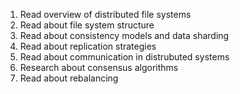 1. Read overview of distributed file systems
2. Read about file system structure
3. Read about consistency models and data sharding
4. Read about replication strategies
5. Read about communication in distrubuted systems
6. Research about consensus algorithms
7. Read about rebalancing
